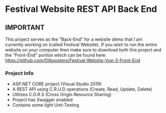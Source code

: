 # Festival Website REST API Back End

## IMPORTANT

This project serves as the "Back-End" for a website demo that I am currently working on (called Festival Website). If you wish to run the entire website on your computer then make sure to download both this project and the "Front-End" portion which can be found here: https://github.com/Oliboosters/Festival-Website-Vue-3-Front-End

### Project Info

 - ASP.NET CORE project (Visual Studio 2019)
 - A REST API using C.R.U.D operations (Create, Read, Update, Delete)
 - Utilizes C.O.R.S (Cross Origin Resource Sharing)
 - Project has Swagger enabled
 - Contains some light Unit-Testing
